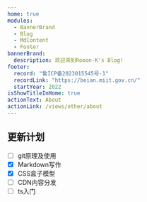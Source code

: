 ```yaml
---
home: true
modules:
  - BannerBrand
  - Blog
  - MdContent
  - Footer
bannerBrand:
  description: 欢迎来到Rooon-K's Blog!
footer:
  record: "鲁ICP备2023015545号-1"
  recordLink: "https://beian.miit.gov.cn/"
  startYear: 2022
isShowTitleInHome: true
actionText: About
actionLink: /views/other/about
---
```


## 更新计划

- [ ] git原理及使用
- [x] Markdown写作
- [x] CSS盒子模型
- [ ] CDN内容分发
- [ ] ts入门
